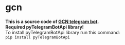 # gcn
**This is a source code of [GCN telegram bot](https://t.me/axsGCN_bot).**<br/>
**Required pyTelegramBotApi library!**<br/>
To install pyTelegramBotApi library run this command:<br/>
`pip install pyTelegramBotApi`
